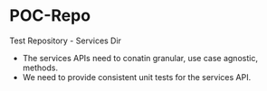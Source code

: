# POC-Repo
Test Repository - Services Dir

* The services APIs need to conatin granular, use case agnostic, methods.
* We need to provide consistent unit tests for the services API.